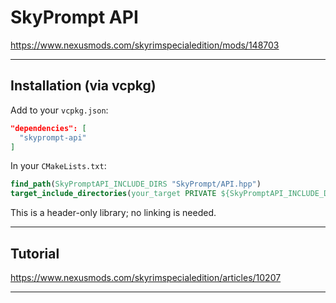 # SkyPrompt API

https://www.nexusmods.com/skyrimspecialedition/mods/148703

---

## Installation (via vcpkg)

Add to your `vcpkg.json`:

```json
"dependencies": [
  "skyprompt-api"
]
```

In your `CMakeLists.txt`:

```cmake
find_path(SkyPromptAPI_INCLUDE_DIRS "SkyPrompt/API.hpp")
target_include_directories(your_target PRIVATE ${SkyPromptAPI_INCLUDE_DIRS})
```

This is a header-only library; no linking is needed.

---

## Tutorial
https://www.nexusmods.com/skyrimspecialedition/articles/10207

---
